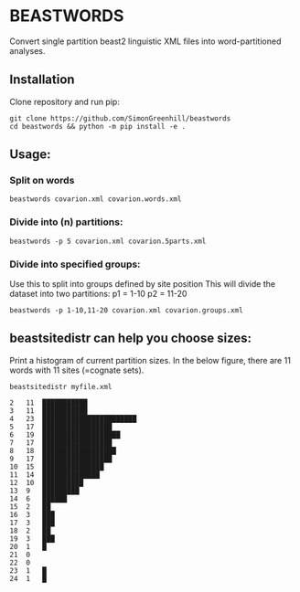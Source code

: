 # BEASTWORDS

Convert single partition beast2 linguistic XML files into word-partitioned analyses.


## Installation

Clone repository and run pip:

```shell
git clone https://github.com/SimonGreenhill/beastwords
cd beastwords && python -m pip install -e .
```

## Usage:


### Split on words

```shell
beastwords covarion.xml covarion.words.xml
```

### Divide into (n) partitions:

```shell
beastwords -p 5 covarion.xml covarion.5parts.xml
```

### Divide into specified groups:

Use this to split into groups defined by site position
This will divide the dataset into two partitions:
 p1 = 1-10
 p2 = 11-20

```shell
beastwords -p 1-10,11-20 covarion.xml covarion.groups.xml
```


## beastsitedistr can help you choose sizes:

Print a histogram of current partition sizes. In the below figure, there are 11 words with 11 sites (=cognate sets). 

```shell
beastsitedistr myfile.xml 

2	11	███████████
3	11	███████████
4	23	███████████████████████
5	17	█████████████████
6	19	███████████████████
7	17	█████████████████
8	18	██████████████████
9	17	█████████████████
10	15	███████████████
11	14	██████████████
12	10	██████████
13	9	█████████
14	6	██████
15	2	██
16	3	███
17	3	███
18	2	██
19	3	███
20	1	█
21	0
22	0
23	1	█
24	1	█
```
